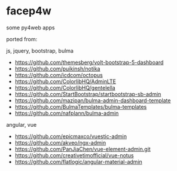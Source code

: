 # facep4w
some py4web apps

ported from:

js, jquery, bootstrap, bulma
- https://github.com/themesberg/volt-bootstrap-5-dashboard
- https://github.com/puikinsh/notika
- https://github.com/icdcom/octopus
- https://github.com/ColorlibHQ/AdminLTE
- https://github.com/ColorlibHQ/gentelella
- https://github.com/StartBootstrap/startbootstrap-sb-admin
- https://github.com/mazipan/bulma-admin-dashboard-template
- https://github.com/BulmaTemplates/bulma-templates
- https://github.com/nafplann/bulma-admin

angular, vue

- https://github.com/epicmaxco/vuestic-admin
- https://github.com/akveo/ngx-admin
- https://github.com/PanJiaChen/vue-element-admin.git
- https://github.com/creativetimofficial/vue-notus
- https://github.com/flatlogic/angular-material-admin
